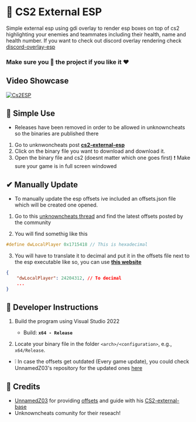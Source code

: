 # 🎡 CS2 External ESP

Simple external esp using gdi overlay to render esp boxes on top of cs2 highlighting your enemies and teammates including their health, name and health number. If you want to check out discord overlay rendering check [discord-overlay-esp](https://github.com/IMXNOOBX/cs2-external-esp/tree/discord-overlay)

### Make sure you 🌟 the project if you like it ❤

## Video Showcase

[![Cs2ESP](https://cdn.discordapp.com/attachments/903283950267564094/1148569148318822461/image.png)](https://youtu.be/SV_lddIxQ5w)
## 🌳 Simple Use

* Releases have been removed in order to be allowed in unknowncheats so the binaries are published there
1. Go to unknwoncheats post [**cs2-external-esp**](https://www.unknowncheats.me/forum/counter-strike-2-a/600259-cs2-external-esp.html)
2. Click on the binary file you want to download and download it.
3. Open the binary file and cs2 (doesnt matter which one goes first)
❗ Make sure your game is in full screen windowed

## ✔ Manually Update

* To manually update the esp offsets ive included an offsets.json file which will be created one opened.

1. Go to this [unknowncheats thread](https://www.unknowncheats.me/forum/counter-strike-2-a/576077-counter-strike-2-reversal-structs-offsets.html) and find the latest offsets posted by the community

2. You will find somethig like this

```cpp
#define dwLocalPlayer 0x1715418 // This is hexadecimal
```

3. You will have to translate it to decimal and put it in the offsets file next to the esp executable like so, you can use [**this website**](https://www.rapidtables.com/convert/number/hex-to-decimal.html)

```json
{
    "dwLocalPlayer": 24204312, // To decimal
    ...
}	
```

## 📘 Developer Instructions

1. Build the program using Visual Studio 2022
	- Build: **`x64 - Release`**

2. Locate your binary file in the folder `<arch>/<configuration>`, e.g., `x64/Release`.

* ❕ In case the offsets get outdated (Every game update), you could check UnnamedZ03's repository for the updated ones [here](https://github.com/UnnamedZ03/CS2-external-base/blob/58466cd7feba2fbcf5ab49b0dbbdc7bcd6d7df58/source/CSSPlayer.hpp#L3-L15)

## 💫 Credits

* [UnnamedZ03](https://github.com/UnnamedZ03) for providing [offsets](https://www.unknowncheats.me/forum/3846642-post734.html) and guide with his [CS2-external-base](https://github.com/UnnamedZ03/CS2-external-base)
* Unknowncheats comunity for their reseach!
